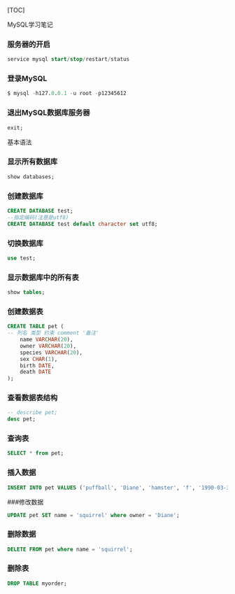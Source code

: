 [TOC]

MySQL学习笔记
### 服务器的开启
```sql
service mysql start/stop/restart/status
```
###  登录MySQL
```sql
$ mysql -h127.0.0.1 -u root -p12345612
```

### 退出MySQL数据库服务器
```sql
exit;
```
基本语法
### 显示所有数据库
```sql
show databases;
```

### 创建数据库
```sql
CREATE DATABASE test;
--指定编码(注意是utf8)
CREATE DATABASE test default character set utf8;

```

### 切换数据库
```sql
use test;
```

### 显示数据库中的所有表
```sql
show tables;
```

### 创建数据表
```sql
CREATE TABLE pet (
-- 列名 类型 约束 comment '备注'
    name VARCHAR(20),
    owner VARCHAR(20),
    species VARCHAR(20),
    sex CHAR(1),
    birth DATE,
    death DATE
);
```

### 查看数据表结构
```sql
-- describe pet;
desc pet;
```

###  查询表
```sql
SELECT * from pet;
```

### 插入数据
```sql
INSERT INTO pet VALUES ('puffball', 'Diane', 'hamster', 'f', '1990-03-30', NULL);
```

###修改数据
```sql
UPDATE pet SET name = 'squirrel' where owner = 'Diane';
```

### 删除数据
```sql
DELETE FROM pet where name = 'squirrel';
```

###  删除表
```sql
DROP TABLE myorder;
```

